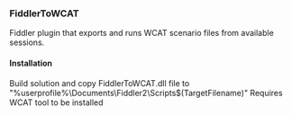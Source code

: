 ### FiddlerToWCAT

Fiddler plugin that exports and runs WCAT scenario files from available sessions.

#### Installation

Build solution and copy FiddlerToWCAT.dll file to "%userprofile%\Documents\Fiddler2\Scripts\$(TargetFilename)"
Requires WCAT tool to be installed
